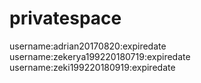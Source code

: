 # privatespace
username:adrian20170820:expiredate
username:zekerya199220180719:expiredate
username:zeki199220180919:expiredate
